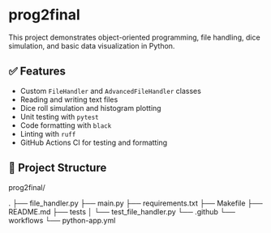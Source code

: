 # prog2final

This project demonstrates object-oriented programming, file handling, dice simulation, and basic data visualization in Python.

## ✅ Features

- Custom `FileHandler` and `AdvancedFileHandler` classes
- Reading and writing text files
- Dice roll simulation and histogram plotting
- Unit testing with `pytest`
- Code formatting with `black`
- Linting with `ruff`
- GitHub Actions CI for testing and formatting

## 📁 Project Structure
prog2final/

.
├── file_handler.py
├── main.py
├── requirements.txt
├── Makefile
├── README.md
├── tests
│   └── test_file_handler.py
└── .github
    └── workflows
        └── python-app.yml

